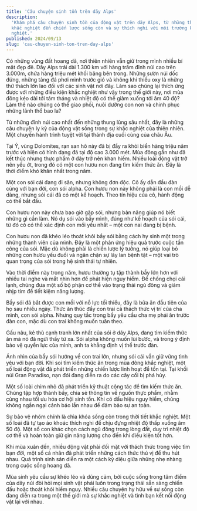 ```yaml
---
title: 'Câu chuyện sinh tồn trên dãy Alps'
description:
  'Khám phá câu chuyện sinh tồn của động vật trên dãy Alps, từ những thử thách
  khắc nghiệt đến chiến lược sống còn và sự thích nghi với môi trường khắc
  nghiệt.'
published: 2024/09/13
slug: 'cau-chuyen-sinh-ton-tren-day-alps'
---
```


Có những vùng đất hoang dã, nơi thiên nhiên vẫn giữ trong mình nhiều bí mật đẹp
đẽ. Dãy Alps trải dài 1.300 km với hàng trăm đỉnh núi cao trên 3.000m, chứa hàng
triệu mét khối băng bên trong. Những sườn núi dốc đứng, những tảng đá phơi mình
trước gió và không khí thiếu oxy là những thử thách lớn lao đối với các sinh vật
nơi đây. Làm sao chúng lại thích ứng được với những điều kiện khắc nghiệt như
vậy trong thế giới này, nơi mùa đông kéo dài tới tám tháng và nhiệt độ có thể
giảm xuống tới âm 40 độ? Làm thế nào chúng có thể giao phối, nuôi dưỡng con non
và chinh phục những lãnh thổ bao la?

Từ những đỉnh núi cao nhất đến những thung lũng sâu nhất, đây là những câu
chuyện ly kỳ của động vật sống trong sự khắc nghiệt của thiên nhiên. Một chuyến
hành trình tuyệt vời tại thánh địa cuối cùng của châu Âu.

Tại Ý, vùng Dolomites, rạn san hô này đã bị đẩy ra khỏi biển hàng triệu năm
trước và hiện có hình dạng đá tại độ cao 3.000 mét. Mùa đông gần như đã kết thúc
nhưng thực phẩm ở đây trở nên khan hiếm. Nhiều loài động vật trở nên yếu ớt,
trong đó có một con hươu non đang tìm kiếm thức ăn. Đây là thời điểm khó khăn
nhất trong năm.

Một con sói cái đang đi săn, nhưng không đơn độc. Cô ấy dẫn đầu đàn cùng với bạn
đời, con sói alpha. Con hươu non này không phải là con mồi dễ dàng, nhưng sói
cái đã có một kế hoạch. Theo tín hiệu của cô, hành động có thể bắt đầu.

Con hươu non này chưa bao giờ gặp sói, nhưng bản năng giúp nó biết những gì cần
làm. Nó dụ sói vào bầy mình, đúng như kế hoạch của sói cái, từ đó cô có thể xác
định con mồi yếu nhất – một con nai đang bị bệnh.

Con hươu non đã khéo léo thoát khỏi bầy sói bằng cách hy sinh một trong những
thành viên của mình. Đây là một phản ứng hiệu quả trước cuộc tấn công của sói.
Mặc dù không phải là chiến lược lý tưởng, nó giúp loại bỏ những con hươu yếu
đuối và ngăn chặn sự lây lan bệnh tật – một vai trò quan trọng của sói trong hệ
sinh thái tự nhiên.

Vào thời điểm này trong năm, hươu thường tụ tập thành bầy lớn hơn với nhiều tai
nghe và mắt nhìn hơn để phát hiện nguy hiểm. Để chống chọi cái lạnh, chúng đưa
một số bộ phận cơ thể vào trạng thái ngủ đông và giảm nhịp tim để tiết kiệm năng
lượng.

Bầy sói đã bắt được con mồi với nỗ lực tối thiểu, đây là bữa ăn đầu tiên của họ
sau nhiều ngày. Thức ăn thúc đẩy con trai cả thách thức vị trí của cha mình, con
sói alpha. Nhưng quy tắc trong bầy yêu cầu cha mẹ phải ăn trước đàn con, mặc dù
con trai không muốn tuân theo.

Gấu nâu, kẻ thù cạnh tranh lớn nhất của sói ở dãy Alps, đang tìm kiếm thức ăn mà
nó đã ngửi thấy từ xa. Sói alpha không muốn lùi bước, và trong ý định bảo vệ
quyền lực của mình, anh ta khẳng định vị thế trước đàn.

Ánh nhìn của bầy sói hướng về con trai lớn, nhưng sói cái vẫn giữ vững tình yêu
với bạn đời. Khi soi tìm kiếm thức ăn trong mùa đông khắc nghiệt, một số loài
động vật đã phát triển những chiến lược linh hoạt để tồn tại. Tại khối núi Gran
Paradiso, nạn đói đang diễn ra do các cây cối bị phá hủy.

Một số loài chim nhỏ đã phát triển kỹ thuật cộng tác để tìm kiếm thức ăn. Chúng
tập hợp thành bầy, chia sẻ thông tin về nguồn thực phẩm, nhằm cùng nhau tối ưu
hóa cơ hội sinh tồn. Khi có dấu hiệu nguy hiểm, chúng không ngần ngại cảnh báo
lẫn nhau để đảm bảo sự an toàn.

Sự bảo vệ nhóm chính là chìa khóa sống còn trong thời tiết khắc nghiệt. Một số
loài đã tự tạo áo khoác thích nghi để chịu đựng nhiệt độ thấp xuống âm 50 độ.
Một số con khác chọn cách ngủ đông trong lòng đất, duy trì nhiệt độ cơ thể và
hoàn toàn giữ gìn năng lượng cho đến khi điều kiện tốt hơn.

Khi mùa xuân đến, nhiều động vật phải đối mặt với thách thức trong việc tìm bạn
đời, một số cá nhân đã phát triển những cách thức thú vị để thu hút nhau. Quá
trình sinh sản diễn ra một cách kỳ diệu giữa những nhẹ nhàng trong cuộc sống
hoang dã.

Mùa sinh yêu cầu sự khéo léo và dũng cảm, bởi cuộc sống trong tâm điểm của dãy
núi đòi hỏi mọi sinh vật phải luôn trong trạng thái sẵn sàng chiến đấu hoặc
thoát khỏi hiểm nguy. Nhiều câu chuyện hy hữu về sự sống còn đang diễn ra trong
một thế giới mà sự khắc nghiệt và tình bạn kết nối động vật lại với nhau.
